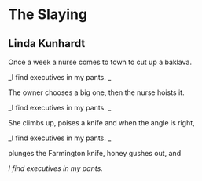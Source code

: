 # The Slaying
## Linda Kunhardt
Once a week a nurse comes
to town to cut up a baklava.

 _I find executives in my pants.
_

The owner chooses a big one,
then the nurse hoists it.

 _I find executives in my pants.
_

She climbs up, poises a knife
and when the angle is right,

 _I find executives in my pants.
_

plunges the Farmington knife,
honey gushes out, and

 _I find executives in my pants._